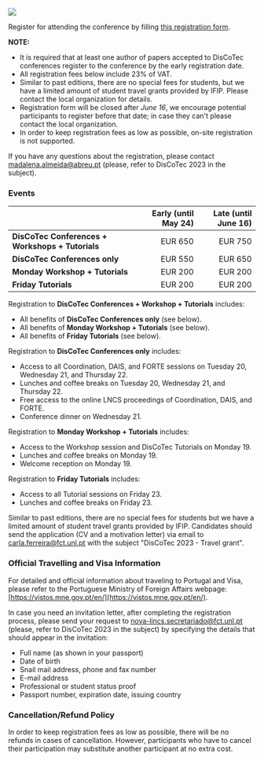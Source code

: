 [![](discotec2023-banner.v3.png)](https://www.discotec.org/2023/)

Register for attending the conference by filling [this registration form](https://www.congressospco.abreu.pt/DisCoTec2023-40209.aspx).


**NOTE:**
* It is required that at least one author of papers accepted to DisCoTec conferences register to the conference by the early registration date. 
* All registration fees below include 23% of VAT. 
* Similar to past editions, there are no special fees for students, but we have a limited amount of student travel grants provided by IFIP. Please contact the local organization for details.
* Registration form will be closed after *June 16*, we encourage potential participants to register before that date; in case they can't please contact the local organization.
* In order to keep registration fees as low as possible, on-site registration is not supported. 

If you have any questions about the registration, please contact <madalena.almeida@abreu.pt> (please, refer to DisCoTec 2023 in the subject).


### Events

| | Early (until May 24) | Late (until June 16) |
| - | -: | -: |
| **DisCoTec Conferences + Workshops + Tutorials** | EUR 650  | EUR 750 | 
| **DisCoTec Conferences only** | EUR 550 | EUR 650 |
| **Monday Workshop + Tutorials** | EUR 200 | EUR 200 |
| **Friday Tutorials** | EUR 200 | EUR 200 |

Registration to **DisCoTec Conferences + Workshop + Tutorials** includes:
* All benefits of **DisCoTec Conferences only** (see below).
* All benefits of **Monday Workshop + Tutorials** (see below).
* All benefits of **Friday Tutorials** (see below).

Registration to **DisCoTec Conferences only** includes:
* Access to all Coordination, DAIS, and FORTE sessions on Tuesday 20, Wednesday 21, and Thursday 22.
* Lunches and coffee breaks on Tuesday 20, Wednesday 21, and Thursday 22. 
* Free access to the online LNCS proceedings of Coordination, DAIS, and FORTE.      
* Conference dinner on Wednesday 21. 

Registration to **Monday Workshop + Tutorials** includes:
* Access to the Workshop session and DisCoTec Tutorials on Monday 19.
* Lunches and coffee breaks on Monday 19. 
* Welcome reception on Monday 19.     

Registration to **Friday Tutorials** includes:
* Access to all Tutorial sessions on Friday 23.
* Lunches and coffee breaks on Friday 23.

Similar to past editions, there are no special fees for students but we have a limited amount of student travel grants provided by IFIP.
Candidates should send the application (CV and a motivation letter) via email to <carla.ferreira@fct.unl.pt> with the subject "DisCoTec 2023 - Travel grant".

### Official Travelling and Visa Information
For detailed and official information about traveling to Portugal and Visa, please refer to the Portuguese Ministry of Foreign Affairs webpage: [https://vistos.mne.gov.pt/en/](https://vistos.mne.gov.pt/en/).

In case you need an invitation letter, after completing the registration process, please send your request to <nova-lincs.secretariado@fct.unl.pt> (please, refer to DisCoTec 2023 in the subject) by specifying the details that should appear in the invitation:

* Full name (as shown in your passport)
* Date of birth
* Snail mail address, phone and fax number
* E-mail address
* Professional or student status proof
* Passport number, expiration date, issuing country

### Cancellation/Refund Policy
In order to keep registration fees as low as possible, there will be no refunds in cases of cancellation. However, participants who have to cancel their participation may substitute another participant at no extra cost.
